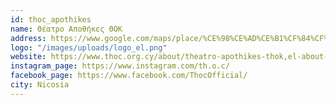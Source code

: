 ```yaml
---
id: thoc_apothikes
name: Θέατρο Αποθήκες ΘΟΚ
address: https://www.google.com/maps/place/%CE%98%CE%AD%CE%B1%CF%84%CF%81%CE%BF+%CE%91%CF%80%CE%BF%CE%B8%CE%AE%CE%BA%CE%B5%CF%82+%CE%98%CE%9F%CE%9A/@35.1263705,33.3689318,17z/data=!3m1!4b1!4m5!3m4!1s0x14de19a27615e4f3:0xc1322f05215a0553!8m2!3d35.126417!4d33.3711337
logo: "/images/uploads/logo_el.png"
website: https://www.thoc.org.cy/about/theatro-apothikes-thok,el-about-02-02,el
instagram_page: https://www.instagram.com/th.o.c/
facebook_page: https://www.facebook.com/ThocOfficial/
city: Nicosia
---
```

